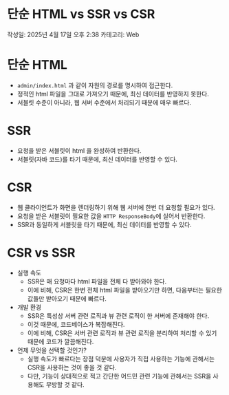 # 단순 HTML vs SSR vs CSR

작성일: 2025년 4월 17일 오후 2:38
카테고리: Web

# 단순 HTML

- `admin/index.html` 과 같이 자원의 경로를 명시하여 접근한다.
- 정적인 html 파일을 그대로 가져오기 때문에, 최신 데이터를 반영하지 못한다.
- 서블릿 수준이 아니라, 웹 서버 수준에서 처리되기 때문에 매우 빠르다.

# SSR

- 요청을 받은 서블릿이 html 을 완성하여 반환한다.
- 서블릿(자바 코드)를 타기 때문에, 최신 데이터를 반영할 수 있다.

# CSR

- 웹 클라이언트가 화면을 렌더링하기 위해 웹 서버에 한번 더 요청할 필요가 있다.
- 요청을 받은 서블릿이 필요한 값을 `HTTP ResponseBody`에 실어서 반환한다.
- SSR과 동일하게 서블릿을 타기 때문에, 최신 데이터를 반영할 수 있다.

# CSR vs SSR

- 실행 속도
    - SSR은 매 요청마다 html 파일을 전체 다 받아와야 한다.
    - 이에 비해, CSR은 한번 전체 html 파일을 받아오기만 하면, 다음부터는 필요한 값들만 받아오기 때문에 빠르다.
- 개발 환경
    - SSR은 특성상 서버 관련 로직과 뷰 관련 로직이 한 서버에 존재해야 한다.
    - 이것 때문에, 코드베이스가 복잡해진다.
    - 이에 비해, CSR은 서버 관련 로직과 뷰 관련 로직을 분리하여 처리할 수 있기 때문에 코드가 깔끔해진다.
- 언제 무엇을 선택할 것인가?
    - 실행 속도가 빠르다는 장점 덕분에 사용자가 직접 사용하는 기능에 관해서는 CSR을 사용하는 것이 좋을 것 같다.
    - 다만, 기능이 상대적으로 적고 간단한 어드민 관련 기능에 관해서는 SSR을 사용해도 무방할 것 같다.